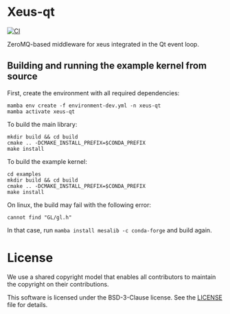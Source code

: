 # Xeus-qt

[![CI](https://github.com/jupyter-xeus/xeus-qt/actions/workflows/main.yml/badge.svg)](https://github.com/jupyter-xeus/xeus-qt/actions/workflows/main.yml)

ZeroMQ-based middleware for xeus integrated in the Qt event loop.

## Building and running the example kernel from source

First, create the environment with all required dependencies:
```
mamba env create -f environment-dev.yml -n xeus-qt
mamba activate xeus-qt
```

To build the main library:

```
mkdir build && cd build
cmake .. -DCMAKE_INSTALL_PREFIX=$CONDA_PREFIX
make install
```

To build the example kernel:

```
cd examples
mkdir build && cd build
cmake .. -DCMAKE_INSTALL_PREFIX=$CONDA_PREFIX
make install
```

On linux, the build may fail with the following error:
```
cannot find "GL/gl.h"
```

In that case, run `mamba install mesalib -c conda-forge` and build again.

# License

We use a shared copyright model that enables all contributors to maintain the copyright on their contributions.

This software is licensed under the BSD-3-Clause license. See the [LICENSE](LICENSE) file for details.

